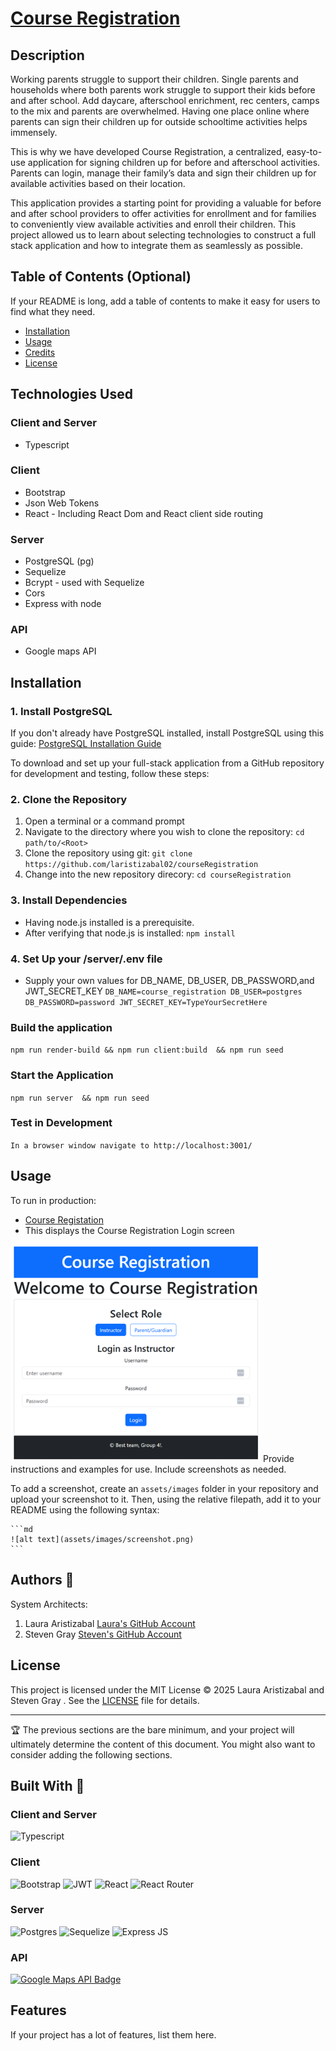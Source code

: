 # [Course Registration](https://courseregistration-pex9.onrender.com/login)

## Description

Working parents struggle to support their children.  Single parents and households where both parents work struggle to support their kids before and after school. Add daycare, afterschool enrichment, rec centers, camps to the mix and parents are overwhelmed. Having one place online where parents can sign their children up for outside schooltime activities helps immensely.

This is why we have developed Course Registration, a centralized, easy-to-use application for signing children up for before and afterschool activities.  Parents can login, manage their family’s data and sign their children up for available activities based on their location.

This application provides a starting point for providing a valuable for before and after school providers to offer activities for enrollment and for families to conveniently view available activities and enroll their children.
This project allowed us to learn about selecting technologies to construct a full stack application and how to integrate them as seamlessly as possible. 


## Table of Contents (Optional)

If your README is long, add a table of contents to make it easy for users to find what they need.

- [Installation](#installation)
- [Usage](#usage)
- [Credits](#credits)
- [License](#license)

## Technologies Used
### Client and Server 
- Typescript
### Client
- Bootstrap
- Json Web Tokens
- React - Including React Dom and React client side routing
### Server
- PostgreSQL (pg)
- Sequelize
- Bcrypt - used with Sequelize
- Cors
- Express with node
### API
- Google maps API
## Installation
### 1. Install PostgreSQL
If you don't already have PostgreSQL installed, install PostgreSQL using this guide:
[PostgreSQL Installation Guide](https://coding-boot-camp.github.io/full-stack/postgresql/postgresql-installation-guide#install-postgresql-server)

To download and set up your full-stack application from a GitHub repository for development and testing, follow these steps:

### 2. Clone the Repository
1. Open a terminal or a command prompt 
2. Navigate to the <ROOT> directory where you wish to clone the repository:
`cd path/to/<Root>`
3. Clone the repository using git: 
`git clone https://github.com/laristizabal02/courseRegistration`
4. Change into the new repository direcory: `cd courseRegistration`
### 3. Install Dependencies
- Having node.js installed is a prerequisite.
- After verifying that node.js is installed: `npm install`
### 4. Set Up your <ROOT>/server/.env file 
- Supply your own values for DB_NAME, DB_USER, DB_PASSWORD,and JWT_SECRET_KEY 
`DB_NAME=course_registration
DB_USER=postgres
DB_PASSWORD=password
JWT_SECRET_KEY=TypeYourSecretHere`

### Build the application
`npm run render-build && npm run client:build  && npm run seed`

### Start the Application
`npm run server  && npm run seed`

### Test in Development
`In a browser window navigate to http://localhost:3001/`



## Usage
To run in production:
- [Course Registation](https://courseregistration-pex9.onrender.com/login)
- This displays the Course Registration Login screen
<img src="./assets/images/loginScreenshot.png" alt="Login" width="400">
Provide instructions and examples for use. Include screenshots as needed.

To add a screenshot, create an `assets/images` folder in your repository and upload your screenshot to it. Then, using the relative filepath, add it to your README using the following syntax:

    ```md
    ![alt text](assets/images/screenshot.png)
    ```

## Authors 🔑

System Architects:
1. Laura Aristizabal [Laura's GitHub Account](https://github.com/laristizabal02)
2. Steven Gray [Steven's GitHub Account](https://github.com/SparkKids) 

## License

This project is licensed under the MIT License © 2025 Laura Aristizabal and Steven Gray . See the [LICENSE](LICENSE) file for details.

---

🏆 The previous sections are the bare minimum, and your project will ultimately determine the content of this document. You might also want to consider adding the following sections.

## Built With 🌱
### Client and Server 
![Typescript](https://img.shields.io/badge/TypeScript-007ACC?style=for-the-badge&logo=typescript&logoColor=white)
### Client
![Bootstrap](https://img.shields.io/badge/Bootstrap-563D7C?style=for-the-badge&logo=bootstrap&logoColor=white)
![JWT](https://img.shields.io/badge/JWT-000000?style=for-the-badge&logo=JSON%20web%20tokens&logoColor=white)
![React](https://img.shields.io/badge/React-20232A?style=for-the-badge&logo=react&logoColor=61DAFB)
![React Router](https://img.shields.io/badge/React_Router-CA4245?style=for-the-badge&logo=react-router&logoColor=white)

### Server
![Postgres](https://img.shields.io/badge/PostgreSQL-316192?style=for-the-badge&logo=postgresql&logoColor=white)
![Sequelize](https://img.shields.io/badge/Sequelize-52B0E7?style=for-the-badge&logo=Sequelize&logoColor=white)
![Express JS](https://img.shields.io/badge/Express%20js-000000?style=for-the-badge&logo=express&logoColor=white)

### API
[![Google Maps API Badge](https://img.shields.io/badge/Google%20Maps%20API-Enabled-green)](https://developers.google.com/maps)


## Features

If your project has a lot of features, list them here.
